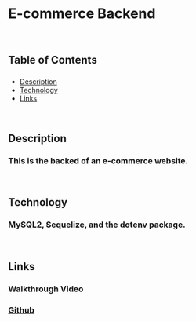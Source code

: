 # E-commerce Backend 

<br>

## Table of Contents
###
* [Description](#description)
* [Technology](#technology)
* [Links](#links)

<br>

## Description
### This is the backed of an e-commerce website.

<br>

## Technology
### MySQL2, Sequelize, and the dotenv package.

<br>

## Links
### Walkthrough Video
### <a href="https://github.com/mrgssg/e-commerce-backend"> Github 